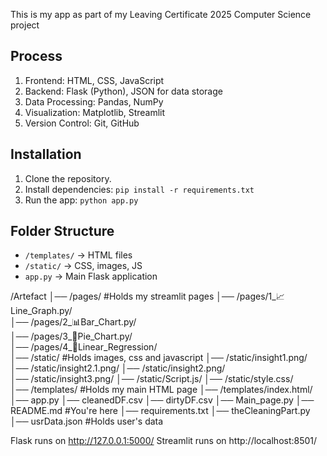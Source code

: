 This is my app as part of my Leaving Certificate 2025 Computer Science project
## Process
1. Frontend: HTML, CSS, JavaScript
2. Backend: Flask (Python), JSON for data storage
3. Data Processing: Pandas, NumPy
4. Visualization: Matplotlib, Streamlit
5. Version Control: Git, GitHub

## Installation
1. Clone the repository.
2. Install dependencies: `pip install -r requirements.txt`
3. Run the app: `python app.py`

## Folder Structure
- `/templates/` → HTML files
- `/static/` → CSS, images, JS
- `app.py` → Main Flask application

/Artefact
│── /pages/                         #Holds my streamlit pages
│── /pages/1_📈Line_Graph.py/       
│── /pages/2_📊Bar_Chart.py/    
│── /pages/3_🥧Pie_Chart.py/     
│── /pages/4_🔮Linear_Regression/  
│── /static/                        #Holds images, css and javascript
│── /static/insight1.png/  
│── /static/insight2.1.png/
│── /static/insight2.png/    
│── /static/insight3.png/
│── /static/Script.js/
│── /static/style.css/  
│── /templates/                     #Holds my main HTML page
│── /templates/index.html/  
│── app.py
│── cleanedDF.csv
│── dirtyDF.csv
│── Main_page.py
│── README.md                       #You're here
│── requirements.txt
│── theCleaningPart.py
│── usrData.json                    #Holds user's data


Flask runs on http://127.0.0.1:5000/
Streamlit runs on http://localhost:8501/
